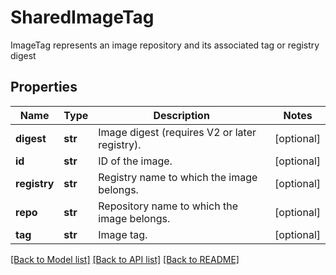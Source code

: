# SharedImageTag

ImageTag represents an image repository and its associated tag or registry digest

## Properties
Name | Type | Description | Notes
------------ | ------------- | ------------- | -------------
**digest** | **str** | Image digest (requires V2 or later registry).  | [optional] 
**id** | **str** | ID of the image.  | [optional] 
**registry** | **str** | Registry name to which the image belongs.  | [optional] 
**repo** | **str** | Repository name to which the image belongs.  | [optional] 
**tag** | **str** | Image tag.  | [optional] 

[[Back to Model list]](../README.md#documentation-for-models) [[Back to API list]](../README.md#documentation-for-api-endpoints) [[Back to README]](../README.md)


